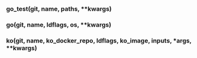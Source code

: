 ### go_test(git, name, paths, **kwargs)



### go(git, name, ldflags, os, **kwargs)



### ko(git, name, ko_docker_repo, ldflags, ko_image, inputs, *args, **kwargs)




